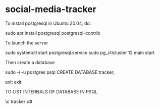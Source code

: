 # social-media-tracker
To install postgresql in Ubuntu 20.04, do:

sudo apt install postgresql postgresql-contrib

To launch the server

sudo systemctl start postgresql.service
sudo pg_ctlcluster 12 main start

Then create a database

sudo -i -u postgres
psql
CREATE DATABASE tracker;

exit
exit


TO LIST INTERNALS OF DATABASE IN PSQL

\c tracker
\dt
